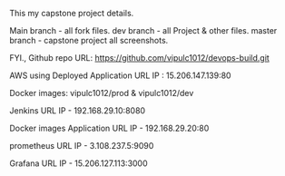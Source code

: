 This my capstone project details.

Main branch - all fork files.
dev branch - all Project & other files.
master branch - capstone project all screenshots.


FYI.,
Github repo URL: https://github.com/vipulc1012/devops-build.git

AWS using Deployed Application URL IP : 15.206.147.139:80

Docker images: vipulc1012/prod & vipulc1012/dev 

Jenkins URL IP - 192.168.29.10:8080

Docker images Application URL IP - 192.168.29.20:80

prometheus URL IP - 3.108.237.5:9090

Grafana URL IP - 15.206.127.113:3000

